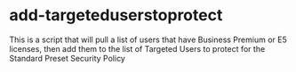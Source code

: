 # add-targeteduserstoprotect
This is a script that will pull a list of users that have Business Premium or E5 licenses, then add them to the list of Targeted Users to protect for the Standard Preset Security Policy
